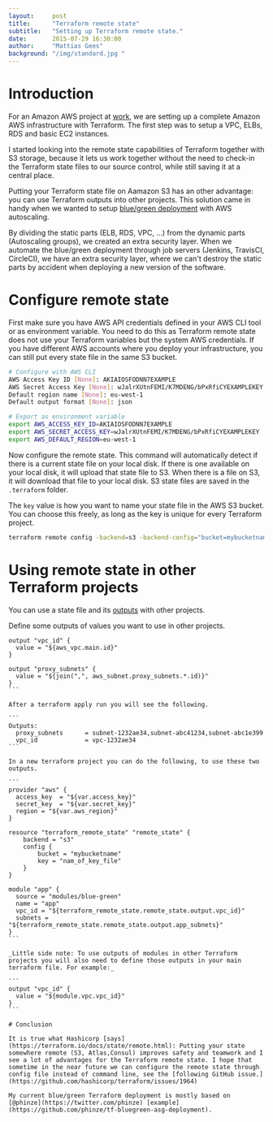 ```yaml
---
layout:     post
title:      "Terraform remote state"
subtitle:   "Setting up Terraform remote state."
date:       2015-07-29 16:30:00
author:     "Mattias Gees"
background: "/img/standard.jpg "
---
```


# Introduction

For an Amazon AWS project at [work](http://skyscrapers.eu), we are setting up a complete Amazon AWS infrastructure with Terraform. The first step was to setup a VPC, ELBs, RDS and basic EC2 instances.

I started looking into the remote state capabilities of Terraform together with S3 storage, because it lets us work together without the need to check-in the Terraform state files to our source control, while still saving it at a central place.

Putting your Terraform state file on Aamazon S3 has an other advantage: you can use Terraform outputs into other projects. This solution came in handy when we wanted to setup [blue/green deployment](http://martinfowler.com/bliki/BlueGreenDeployment.html) with AWS autoscaling.

By dividing the static parts (ELB, RDS, VPC, ...) from the dynamic parts (Autoscaling groups), we created an extra security layer. When we automate the blue/green deployment through job servers (Jenkins, TravisCI, CircleCI), we have an extra security layer, where we can't destroy the static parts by accident when deploying a new version of the software.

# Configure remote state

First make sure you have AWS API credentials defined in your AWS CLI tool or as environment variable. You need to do this as Terraform remote state does not use your Terraform variables but the system AWS credentials. If you have different AWS accounts where you deploy your infrastructure, you can still put every state file in the same S3 bucket.

```bash
# Configure with AWS CLI
AWS Access Key ID [None]: AKIAIOSFODNN7EXAMPLE
AWS Secret Access Key [None]: wJalrXUtnFEMI/K7MDENG/bPxRfiCYEXAMPLEKEY
Default region name [None]: eu-west-1
Default output format [None]: json

# Export as environment variable
export AWS_ACCESS_KEY_ID=AKIAIOSFODNN7EXAMPLE
export AWS_SECRET_ACCESS_KEY=wJalrXUtnFEMI/K7MDENG/bPxRfiCYEXAMPLEKEY
export AWS_DEFAULT_REGION=eu-west-1
```

Now configure the remote state. This command will automatically detect if there is a current state file on your local disk. If there is one available on your local disk, it will upload that state file to S3. When there is a file on S3, it will download that file to your local disk. S3 state files are saved in the `.terraform` folder.

The `key` value is how you want to name your state file in the AWS S3 bucket. You can choose this freely, as long as the key is unique for every Terraform project.

```bash
terraform remote config -backend=s3 -backend-config="bucket=mybucketname" -backend-config="key=nam_of_key_file"
```

# Using remote state in other Terraform projects

You can use a state file and its [outputs](https://terraform.io/docs/configuration/outputs.html) with other projects.

Define some outputs of values you want to use in other projects.

````
output "vpc_id" {
  value = "${aws_vpc.main.id}"
}

output "proxy_subnets" {
  value = "${join(",", aws_subnet.proxy_subnets.*.id)}"
}
```

After a terraform apply run you will see the following.

```
Outputs:
  proxy_subnets      = subnet-1232ae34,subnet-abc41234,subnet-abc1e399
  vpc_id             = vpc-1232ae34
```

In a new terraform project you can do the following, to use these two outputs.

```
provider "aws" {
  access_key  = "${var.access_key}"
  secret_key  = "${var.secret_key}"
  region = "${var.aws_region}"
}

resource "terraform_remote_state" "remote_state" {
    backend = "s3"
    config {
        bucket = "mybucketname"
        key = "nam_of_key_file"
    }
}

module "app" {
  source = "modules/blue-green"
  name = "app"
  vpc_id = "${terraform_remote_state.remote_state.output.vpc_id}"
  subnets = "${terraform_remote_state.remote_state.output.app_subnets}"
}
```

_Little side note: To use outputs of modules in other Terraform projects you will also need to define those outputs in your main terraform file. For example:_

```
output "vpc_id" {
  value = "${module.vpc.vpc_id}"
}
```

# Conclusion

It is true what Hashicorp [says](https://terraform.io/docs/state/remote.html): Putting your state somewhere remote (S3, Atlas,Consul) improves safety and teamwork and I see a lot of advantages for the Terraform remote state. I hope that sometime in the near future we can configure the remote state through config file instead of command line, see the [following GitHub issue.](https://github.com/hashicorp/terraform/issues/1964)

My current blue/green Terraform deployment is mostly based on [@phinze](https://twitter.com/phinze) [example](https://github.com/phinze/tf-bluegreen-asg-deployment).
